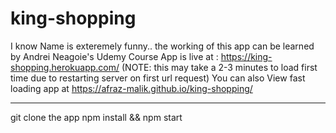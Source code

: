 # king-shopping
I know Name is exteremely funny.. the working of this app can be learned by Andrei Neagoie's Udemy Course
App is live at : https://king-shopping.herokuapp.com/ (NOTE: this may take a 2-3 minutes to load first time due to restarting server on first url request)
You can also View fast loading app at https://afraz-malik.github.io/king-shopping/

-------------------------------------------------------------------------
git clone the app
npm install && npm start
